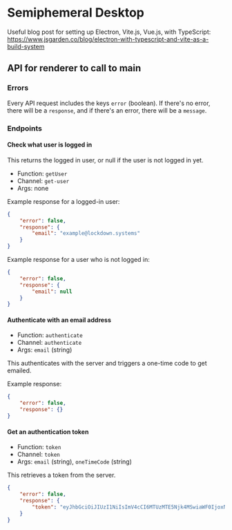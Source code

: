 # Semiphemeral Desktop

Useful blog post for setting up Electron, Vite.js, Vue.js, with TypeScript: https://www.jsgarden.co/blog/electron-with-typescript-and-vite-as-a-build-system

## API for renderer to call to main

### Errors

Every API request includes the keys `error` (boolean). If there's no error, there will be a `response`, and if there's an error, there will be a `message`.

### Endpoints

#### Check what user is logged in

This returns the logged in user, or null if the user is not logged in yet.

- Function: `getUser`
- Channel: `get-user`
- Args: none

Example response for a logged-in user:

```json
{
    "error": false,
    "response": {
        "email": "example@lockdown.systems"
    }
}
```

Example response for a user who is not logged in:

```json
{
    "error": false,
    "response": {
        "email": null
    }
}
```

#### Authenticate with an email address

- Function: `authenticate`
- Channel: `authenticate`
- Args: `email` (string)

This authenticates with the server and triggers a one-time code to get emailed. 

Example response:

```json
{
    "error": false,
    "response": {}
}
```

#### Get an authentication token

- Function: `token`
- Channel: `token`
- Args: `email` (string), `oneTimeCode` (string)

This retrieves a token from the server.

```json
{
    "error": false,
    "response": {
        "token": "eyJhbGciOiJIUzI1NiIsImV4cCI6MTUzMTE5Njk4MSwiaWF0IjoxNTMxMTY4MTgxfQ.eyJpZCI6MX0.TBSvfrICMxtvWgpVZzqTl6wHYNQuGPOaZpuAKwwIXXo"
    }
}
```

